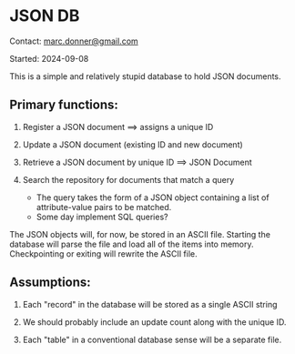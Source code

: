 # JSON DB

Contact: marc.donner@gmail.com

Started: 2024-09-08

This is a simple and relatively stupid database to hold JSON documents.

## Primary functions:

1. Register a JSON document ==> assigns a unique ID

1. Update a JSON document (existing ID and new document)

1. Retrieve a JSON document by unique ID ==> JSON Document

1. Search the repository for documents that match a query
    * The query takes the form of a JSON object containing a list of attribute-value pairs to be matched.
    * Some day implement SQL queries?

The JSON objects will, for now, be stored in an ASCII file.  Starting the database will parse the file and load all of the items into memory.  Checkpointing or exiting will rewrite the ASCII file.

## Assumptions:

1. Each "record" in the database will be stored as a single ASCII string

1. We should probably include an update count along with the unique ID.

1. Each "table" in a conventional database sense will be a separate file.
